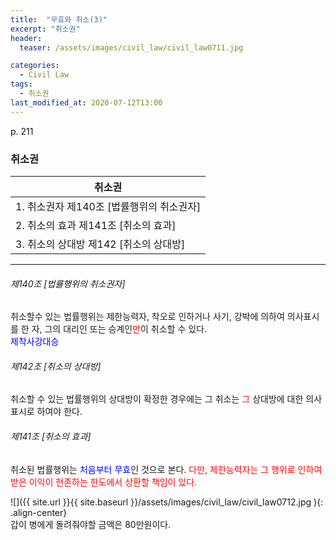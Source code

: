 ```yaml
---
title:  "무효와 취소(3)"
excerpt: "취소권"
header:
  teaser: /assets/images/civil_law/civil_law0711.jpg

categories:
  - Civil Law
tags:
  - 취소권
last_modified_at: 2020-07-12T13:00
---
```


p. 211  
### 취소권  

|	<center>취소권</center>			|
| :-------------------------------------------	|
| 1. 취소권자 제140조 [법률행위의 취소권자]			|
| 2. 취소의 효과 제141조 [취소의 효과]			|
| 3. 취소의 상대방 제142 [취소의 상대방]			|

---  

###### 제140조 [법률행위의 취소권자]  
취소할수 있는 법률행위는 제한능력자, 착오로 인하거나 사기, 강박에 의하여 의사표시를 한 자, 그의 대리인 또는 승계인<span style="color:red">만</span>이 취소할 수 있다.  
<span style="color:blue">제착사강대승</span>  


###### 제142조 [취소의 상대방]  
취소할 수 있는 법률행위의 상대방이 확정한 경우에는 그 취소는 <span style="color:red">그</span> 상대방에 대한 의사표시로 하여야 한다.  


###### 제141조 [취소의 효과]  
취소된 법률행위는 <span style="color:blue">처음부터 무효</span>인 것으로 본다. <span style="color:red">다만, 제한능력자는 그 행위로 인하여 받은 이익이 현존하는 한도에서 상환할 책임이 있다.</span>  

![]({{ site.url }}{{ site.baseurl }}/assets/images/civil_law/civil_law0712.jpg   ){: .align-center}  
갑이 병에게 돌려줘야할 금액은 80만원이다.  